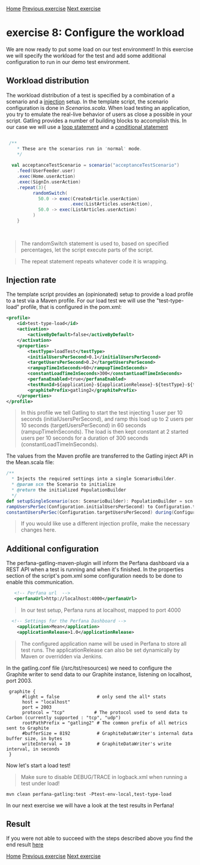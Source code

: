 [Home](index.md) 
[Previous exercise](exercise-7.md) 
[Next exercise](exercise-9.md)  

# exercise 8: Configure the workload 

We are now ready to put some load on our test environment! In this exercise we will specify the workload for the test and add some additional configuration to run in our demo test environment.  

## Workload distribution

The workload distribution of a test is specified by a combination of a scenario and a [injection](https://gatling.io/docs/2.3/general/simulation_setup/?highlight=injection) setup. In the template script, the scenario configuration is done in _Scenarios.scala_. When load testing an application, you try to emulate the real-live behavior of users as close a possible in your script. Gatling provides a number of building blocks to accomplish this. In our case we will use a [loop statement](https://gatling.io/docs/2.3/general/scenario/#loop-statements) and a [conditional statement](https://gatling.io/docs/2.3/general/scenario/#conditional-statements)  

 

```scala

 /**
    * These are the scenarios run in 'normal' mode.
    */
      
  val acceptanceTestScenario = scenario("acceptanceTestScenario")
    .feed(UserFeeder.user)
    .exec(Home.userAction)
    .exec(SignIn.userAction)
    .repeat(3){
          randomSwitch(
            50.0 -> exec(CreateArticle.userAction)
                        .exec(ListArticles.userAction),      
            50.0 -> exec(ListArticles.userAction)
          )
    }
    
      

```
> The randomSwitch statement is used to, based on specified percentages, let the script execute parts of the script.

> The repeat statement repeats whatever code it is wrapping. 

## Injection rate

The template script provides an (opinionated) setup to provide a load profile to a test via a Maven profile. For our load test we will use the "test-type-load" profile, that is configured in the pom.xml: 

```xml
<profile>
    <id>test-type-load</id>
    <activation>
        <activeByDefault>false</activeByDefault>
    </activation>
    <properties>
        <testType>loadTest</testType>
        <initialUsersPerSecond>0.1</initialUsersPerSecond>
        <targetUsersPerSecond>0.2</targetUsersPerSecond>
        <rampupTimeInSeconds>60</rampupTimeInSeconds>
        <constantLoadTimeInSeconds>300</constantLoadTimeInSeconds>
        <perfanaEnabled>true</perfanaEnabled>
        <testRunId>${application}-${applicationRelease}-${testType}-${testEnvironment}-${build.time}</testRunId>
        <graphitePrefix>gatling2</graphitePrefix>
    </properties>
</profile>
```

> In this profile we tell Gatling to start the test injecting 1 user per 10 seconds (initialUsersPerSecond), and ramp this load up to 2 users per 10 seconds (targetUsersPerSecond) in 60 seconds (rampupTimeInSeconds). The load is then kept constant at 2 started users per 10 seconds for a duration of 300 seconds (constantLoadTimeInSeconds).
  
The values from the Maven profile are transferred to the Gatling inject API in the Mean.scala file:

```scala
/**
  * Injects the required settings into a single ScenarioBuilder.
  * @param scn the Scenario to initialize
  * @return the initialized PopulationBuilder
  */
def setupSingleScenario(scn: ScenarioBuilder): PopulationBuilder = scn.inject(
rampUsersPerSec(Configuration.initialUsersPerSecond) to Configuration.targetUsersPerSecond during (Configuration.rampupTimeInSeconds),
constantUsersPerSec(Configuration.targetUsersPerSecond) during(Configuration.constantLoadTimeInSeconds)
``` 
> If you would like use a different injection profile, make the necessary changes here.

## Additional configuration

The perfana-gatling-maven-plugin will inform the Perfana dashboard via a REST API when a test is running and when it's finished. In the properties section of the script's pom.xml some configuration needs to be done to enable this communication.


```xml
   <!-- Perfana url  -->
   <perfanaUrl>http://localhost:4000</perfanaUrl>
``` 
> In our test setup, Perfana runs at localhost, mapped to port 4000

```xml
  <!-- Settings for the Perfana Dashboard -->
    <application>Mean</application>
    <applicationRelease>1.0</applicationRelease>
```
> The configured application name will be used in Perfana to store all test runs. The applicationRelease can also be set dynamically by Maven or overridden via Jenkins. 

In the gatling.conf file (/src/tst/resources) we need to configure the Graphite writer to send data to our Graphite instance, listening on localhost, port 2003.

```
 graphite {
      #light = false              # only send the all* stats
      host = "localhost"
      port = 2003
      protocol = "tcp"           # The protocol used to send data to Carbon (currently supported : "tcp", "udp")
      rootPathPrefix = "gatling2" # The common prefix of all metrics sent to Graphite
      #bufferSize = 8192          # GraphiteDataWriter's internal data buffer size, in bytes
      writeInterval = 10          # GraphiteDataWriter's write interval, in seconds
 }

```

Now let's start a load test!

> Make sure to disable DEBUG/TRACE in logback.xml when running a test under load!

```  
mvn clean perfana-gatling:test -Ptest-env-local,test-type-load
```

In our next exercise we will have a look at the test results in Perfana!

## Result

If you were not able to succeed with the steps described above you find the end result [here](https://github.com/perfana/perfana-gatling-workshop/tree/workshop/exercise-8)  


[Home](index.md) 
[Previous exercise](exercise-7.md) 
[Next exercise](exercise-9.md)  


  
